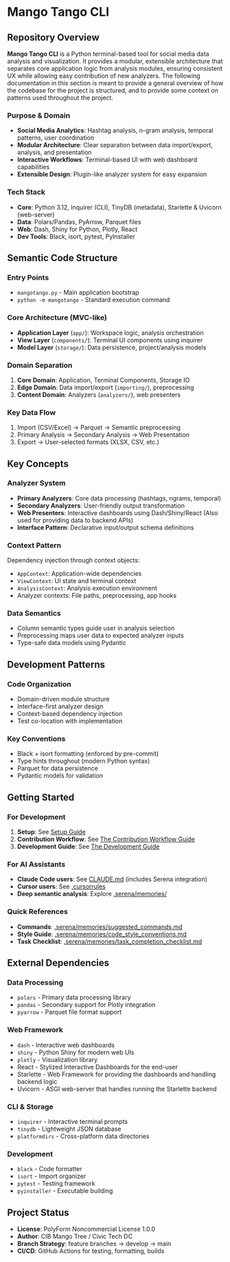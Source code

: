 # Mango Tango CLI

## Repository Overview

**Mango Tango CLI** is a Python terminal-based tool for social media data
analysis and visualization. It provides a modular, extensible architecture
that separates core application logic from analysis modules, ensuring
consistent UX while allowing easy contribution of new analyzers.
The following documentation in this section is meant to provide a
general overview of how the codebase for the project is structured,
and to provide some context on patterns used throughout the project.

### Purpose & Domain

- **Social Media Analytics**: Hashtag analysis, n-gram analysis, temporal
  patterns, user coordination
- **Modular Architecture**: Clear separation between data import/export,
  analysis, and presentation
- **Interactive Workflows**: Terminal-based UI with web dashboard capabilities
- **Extensible Design**: Plugin-like analyzer system for easy expansion

### Tech Stack

- **Core**: Python 3.12, Inquirer (CLI), TinyDB (metadata), Starlette & Uvicorn (web-server)
- **Data**: Polars/Pandas, PyArrow, Parquet files
- **Web**: Dash, Shiny for Python, Plotly, React
- **Dev Tools**: Black, isort, pytest, PyInstaller

## Semantic Code Structure

### Entry Points

- `mangotango.py` - Main application bootstrap
- `python -m mangotango` - Standard execution command

### Core Architecture (MVC-like)

- **Application Layer** (`app/`): Workspace logic, analysis orchestration
- **View Layer** (`components/`): Terminal UI components using inquirer
- **Model Layer** (`storage/`): Data persistence, project/analysis models

### Domain Separation

1. **Core Domain**: Application, Terminal Components, Storage IO
2. **Edge Domain**: Data import/export (`importing/`), preprocessing
3. **Content Domain**: Analyzers (`analyzers/`), web presenters

### Key Data Flow

1. Import (CSV/Excel) → Parquet → Semantic preprocessing
2. Primary Analysis → Secondary Analysis → Web Presentation
3. Export → User-selected formats (XLSX, CSV, etc.)

## Key Concepts

### Analyzer System

- **Primary Analyzers**: Core data processing (hashtags, ngrams, temporal)
- **Secondary Analyzers**: User-friendly output transformation
- **Web Presenters**: Interactive dashboards using Dash/Shiny/React
  (Also used for providing data to backend APIs)
- **Interface Pattern**: Declarative input/output schema definitions

### Context Pattern

Dependency injection through context objects:

- `AppContext`: Application-wide dependencies
- `ViewContext`: UI state and terminal context
- `AnalysisContext`: Analysis execution environment
- Analyzer contexts: File paths, preprocessing, app hooks

### Data Semantics

- Column semantic types guide user in analysis selection
- Preprocessing maps user data to expected analyzer inputs
- Type-safe data models using Pydantic

## Development Patterns

### Code Organization

- Domain-driven module structure
- Interface-first analyzer design  
- Context-based dependency injection
- Test co-location with implementation

### Key Conventions

- Black + isort formatting (enforced by pre-commit)
- Type hints throughout (modern Python syntax)
- Parquet for data persistence
- Pydantic models for validation

## Getting Started

### For Development

1. **Setup**: See [Setup Guide](./setup.md)
2. **Contribution Workflow**: See [The Contribution Workflow Guide](./contributing.md)
3. **Development Guide**: See [The Development Guide](./dev-guide.md)

### For AI Assistants

- **Claude Code users**: See [CLAUDE.md](../../CLAUDE.md) (includes Serena integration)
- **Cursor users**: See [.cursorrules](../../.cursorrules)
- **Deep semantic analysis**: Explore [.serena/memories/](https://github.com/civictechdc/mango-tango-cli/tree/develop/.serena/memories)

### Quick References

- **Commands**: [.serena/memories/suggested_commands.md](../../.serena/memories/suggested_commands.md)
- **Style Guide**: [.serena/memories/code_style_conventions.md](../../.serena/memories/code_style_conventions.md)
- **Task Checklist**: [.serena/memories/task_completion_checklist.md](../../.serena/memories/task_completion_checklist.md)

## External Dependencies

### Data Processing

- `polars` - Primary data processing library
- `pandas` - Secondary support for Plotly integration
- `pyarrow` - Parquet file format support

### Web Framework

- `dash` - Interactive web dashboards
- `shiny` - Python Shiny for modern web UIs
- `plotly` - Visualization library
- React - Stylized Interactive Dashboards for the end-user
- Starlette - Web Framework for providing the dashboards and handling backend logic
- Uvicorn - ASGI web-server that handles running the Starlette backend

### CLI & Storage

- `inquirer` - Interactive terminal prompts
- `tinydb` - Lightweight JSON database
- `platformdirs` - Cross-platform data directories

### Development

- `black` - Code formatter
- `isort` - Import organizer
- `pytest` - Testing framework
- `pyinstaller` - Executable building

## Project Status

- **License**: PolyForm Noncommercial License 1.0.0
- **Author**: CIB Mango Tree / Civic Tech DC
- **Branch Strategy**: feature branches → develop → main
- **CI/CD**: GitHub Actions for testing, formatting, builds

